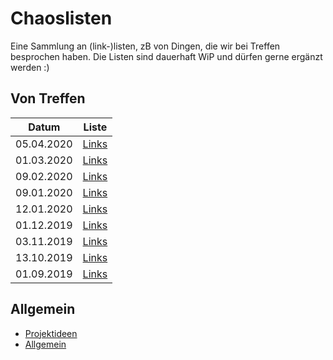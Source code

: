 # Chaoslisten

Eine Sammlung an (link-)listen, zB von Dingen, die wir bei Treffen besprochen haben. Die Listen sind dauerhaft WiP und dürfen gerne ergänzt werden :)

## Von Treffen

| Datum | Liste |
| --- | --- |
| 05.04.2020 | [Links](Treffen/2020_04_05.md) |
| 01.03.2020 | [Links](Treffen/2020_03_01.md) |
| 09.02.2020 | [Links](Treffen/2020_02_09.md) |
| 09.01.2020 | [Links](Treffen/2020_02_09.md) |
| 12.01.2020 | [Links](Treffen/2020_01_12.md) |
| 01.12.2019 | [Links](Treffen/2019_12_01.md) |
| 03.11.2019 | [Links](Treffen/2019_11_03.md) |
| 13.10.2019 | [Links](Treffen/2019_10_13.md) |
| 01.09.2019 | [Links](Treffen/2019_09_01.md) |

## Allgemein

- [Projektideen](Projektideen.md)
- [Allgemein](Allgemein.md)
